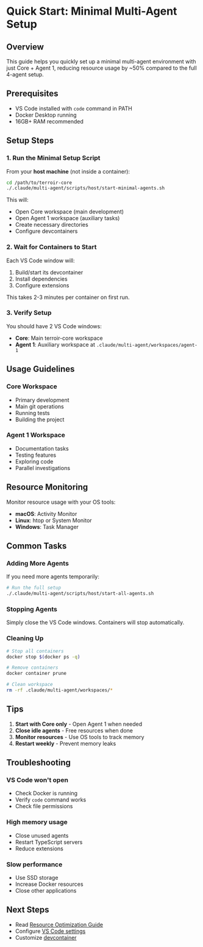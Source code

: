 # Quick Start: Minimal Multi-Agent Setup

## Overview

This guide helps you quickly set up a minimal multi-agent environment with just Core + Agent 1, reducing resource usage by ~50% compared to the full 4-agent setup.

## Prerequisites

- VS Code installed with `code` command in PATH
- Docker Desktop running
- 16GB+ RAM recommended

## Setup Steps

### 1. Run the Minimal Setup Script

From your **host machine** (not inside a container):

```bash
cd /path/to/terroir-core
./.claude/multi-agent/scripts/host/start-minimal-agents.sh
```

This will:
- Open Core workspace (main development)
- Open Agent 1 workspace (auxiliary tasks)
- Create necessary directories
- Configure devcontainers

### 2. Wait for Containers to Start

Each VS Code window will:
1. Build/start its devcontainer
2. Install dependencies
3. Configure extensions

This takes 2-3 minutes per container on first run.

### 3. Verify Setup

You should have 2 VS Code windows:
- **Core**: Main terroir-core workspace
- **Agent 1**: Auxiliary workspace at `.claude/multi-agent/workspaces/agent-1`

## Usage Guidelines

### Core Workspace
- Primary development
- Main git operations
- Running tests
- Building the project

### Agent 1 Workspace
- Documentation tasks
- Testing features
- Exploring code
- Parallel investigations

## Resource Monitoring

Monitor resource usage with your OS tools:
- **macOS**: Activity Monitor
- **Linux**: htop or System Monitor
- **Windows**: Task Manager

## Common Tasks

### Adding More Agents

If you need more agents temporarily:

```bash
# Run the full setup
./.claude/multi-agent/scripts/host/start-all-agents.sh
```

### Stopping Agents

Simply close the VS Code windows. Containers will stop automatically.

### Cleaning Up

```bash
# Stop all containers
docker stop $(docker ps -q)

# Remove containers
docker container prune

# Clean workspace
rm -rf .claude/multi-agent/workspaces/*
```

## Tips

1. **Start with Core only** - Open Agent 1 when needed
2. **Close idle agents** - Free resources when done
3. **Monitor resources** - Use OS tools to track memory
4. **Restart weekly** - Prevent memory leaks

## Troubleshooting

### VS Code won't open
- Check Docker is running
- Verify `code` command works
- Check file permissions

### High memory usage
- Close unused agents
- Restart TypeScript servers
- Reduce extensions

### Slow performance
- Use SSD storage
- Increase Docker resources
- Close other applications

## Next Steps

- Read [Resource Optimization Guide](./resource-optimization.md)
- Configure [VS Code settings](../templates/settings.json)
- Customize [devcontainer](../templates/agent-devcontainer.json)